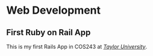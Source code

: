# Web Development
## First Ruby on Rail App

This is my first Rails App in COS243 at [*Taylor University*](https://www.taylor.edu).
